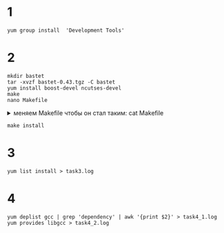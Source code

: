 # 1

``` shell
yum group install  'Development Tools'
```

# 2

```shell
mkdir bastet
tar -xvzf bastet-0.43.tgz -C bastet
yum install boost-devel ncutses-devel
make
nano Makefile
```

<details>
<summary>меняем Makefile чтобы он стал таким: cat Makefile</summary>

```shell

SOURCES=Ui.cpp main.cpp Block.cpp Well.cpp BlockPosition.cpp Config.cpp BlockChooser.cpp BastetBlockChooser.cpp
PROGNAME=bastet
LDFLAGS+=-lncurses
#CXXFLAGS+=-ggdb -Wall
CXXFLAGS+=-DNDEBUG -Wall
#CXXFLAGS+=-pg
#LDFLAGS+=-pg

all: $(PROGNAME)

depend: *.hpp $(SOURCES)
	$(CXX) -MM $(SOURCES) > depend

include depend

$(PROGNAME): $(SOURCES:.cpp=.o)
	$(CXX) -ggdb -o $(PROGNAME) $(SOURCES:.cpp=.o) $(LDFLAGS) -lboost_program_options

clean:
	rm -f $(SOURCES:.cpp=.o) $(PROGNAME)

mrproper: clean
	rm -f *~

install:
	cp $(PROGNAME) /usr/bin
	chmod a+x /usr/bin/$(PROGNAME)
```
</details>


```shell
make install
```

# 3

```shell
yum list install > task3.log
```

# 4

```shell
yum deplist gcc | grep 'dependency' | awk '{print $2}' > task4_1.log
yum provides libgcc > task4_2.log
```
